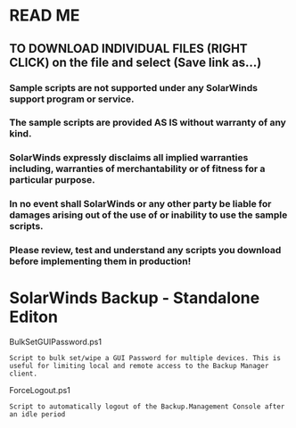 # READ ME

## TO DOWNLOAD INDIVIDUAL FILES (RIGHT CLICK) on the file and select (Save link as...)

### Sample scripts are not supported under any SolarWinds support program or service.
### The sample scripts are provided AS IS without warranty of any kind.
### SolarWinds expressly disclaims all implied warranties including, warranties of merchantability or of fitness for a particular purpose. 
### In no event shall SolarWinds or any other party be liable for damages arising out of the use of or inability to use the sample scripts.

### Please review, test and understand any scripts you download before implementing them in production!

# SolarWinds Backup - Standalone Editon ###

BulkSetGUIPassword.ps1

	Script to bulk set/wipe a GUI Password for multiple devices. This is useful for limiting local and remote access to the Backup Manager client.

ForceLogout.ps1

	Script to automatically logout of the Backup.Management Console after an idle period
